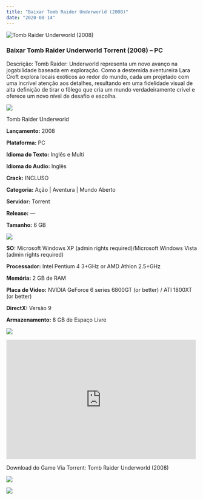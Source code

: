 ```yaml
---
title: "Baixar Tomb Raider Underworld (2008)"
date: "2020-08-14"
---
```


![Tomb Raider Underworld (2008)](https://1.bp.blogspot.com/-R13Z_dHqjvU/XxyQwJ_UZVI/AAAAAAAABB8/bOtTbe1v7OofE6NHDkh6k2JtVmxDZpsMQCNcBGAsYHQ/s320/poster.jpg "Tomb Raider Underworld (2008)")

### Baixar Tomb Raider Underworld Torrent (2008) – PC

Descrição: Tomb Raider: Underworld representa um novo avanço na jogabilidade baseada em exploração. Como a destemida aventureira Lara Croft explora locais exóticos ao redor do mundo, cada um projetado com uma incrível atenção aos detalhes, resultando em uma fidelidade visual de alta definição de tirar o fôlego que cria um mundo verdadeiramente crível e oferece um novo nível de desafio e escolha.

![](https://1.bp.blogspot.com/-XIAoZor_ewQ/Xt6k8H1cWZI/AAAAAAAAAi0/oGRR_ah4Rf449lfQQZDiX_22jAu7LLnJACPcBGAYYCw/s400/Bot{4608eb41b51a711b0b999304a189c296d691bb56043e613118fd17737bb26b97}25C3{4608eb41b51a711b0b999304a189c296d691bb56043e613118fd17737bb26b97}25A3o{4608eb41b51a711b0b999304a189c296d691bb56043e613118fd17737bb26b97}2Bde{4608eb41b51a711b0b999304a189c296d691bb56043e613118fd17737bb26b97}2BInforma{4608eb41b51a711b0b999304a189c296d691bb56043e613118fd17737bb26b97}25C3{4608eb41b51a711b0b999304a189c296d691bb56043e613118fd17737bb26b97}25A7{4608eb41b51a711b0b999304a189c296d691bb56043e613118fd17737bb26b97}25C3{4608eb41b51a711b0b999304a189c296d691bb56043e613118fd17737bb26b97}25B5es.jpg)

Tomb Raider Underworld

**Lançamento:** 2008

**Plataforma:** PC

**Idioma do Texto:** Inglês e Multi

**Idioma do Audio:** Inglês

**Crack:** INCLUSO

**Categoria:** Ação | Aventura | Mundo Aberto

**Servidor:** Torrent

**Release:** —

**Tamanho:** 6 GB

  

![](https://1.bp.blogspot.com/-h4INo_OBwls/Xt6lEEMpxNI/AAAAAAAAAi4/JjyyoRDYOagV83dzmOlHFitCwsklVMs6ACPcBGAYYCw/s400/Bot{4608eb41b51a711b0b999304a189c296d691bb56043e613118fd17737bb26b97}25C3{4608eb41b51a711b0b999304a189c296d691bb56043e613118fd17737bb26b97}25A3o{4608eb41b51a711b0b999304a189c296d691bb56043e613118fd17737bb26b97}2Bde{4608eb41b51a711b0b999304a189c296d691bb56043e613118fd17737bb26b97}2BRequisitos.jpg)

**SO:** Microsoft Windows XP (admin rights required)/Microsoft Windows Vista (admin rights required)

**Processador:** Intel Pentium 4 3+GHz or AMD Athlon 2.5+GHz

**Memória:** 2 GB de RAM

**Placa de Video:** NVIDIA GeForce 6 series 6800GT (or better) / ATI 1800XT (or better)

**DirectX:** Versão 9

**Armazenamento:** 8 GB de Espaço Livre

![](https://1.bp.blogspot.com/-rcYyVsnA81c/Xt6lZMZ2XiI/AAAAAAAAAjA/1MF2KKFyKSoUtwrodSDJRdpQoMNmnHOhwCPcBGAYYCw/s400/Bot{4608eb41b51a711b0b999304a189c296d691bb56043e613118fd17737bb26b97}25C3{4608eb41b51a711b0b999304a189c296d691bb56043e613118fd17737bb26b97}25A3o{4608eb41b51a711b0b999304a189c296d691bb56043e613118fd17737bb26b97}2Bde{4608eb41b51a711b0b999304a189c296d691bb56043e613118fd17737bb26b97}2BTrailer.jpg)

<iframe allow="accelerometer; autoplay; encrypted-media; gyroscope; picture-in-picture" allowfullscreen frameborder="0" height="315" src="https://www.youtube.com/embed/gQi41RoC3pw" width="500"></iframe>

Download do Game Via Torrent: Tomb Raider Underworld (2008)

[![](https://1.bp.blogspot.com/-KEcbu5lXdM0/Xu5yX-HgHDI/AAAAAAAAAsY/bBJ6W14NqC4-Ny_0LiwqQPIkTbYzyURcACPcBGAYYCw/s200/CAPA3.jpg)](https://utorrentmegagames.blogspot.com/p/recomendado.html)

[![](https://1.bp.blogspot.com/-Rkir3Cy7E90/XthUbQKV_OI/AAAAAAAAAgU/q6xV1k8mreQnsOAbeImqH6Qi8ahsN2LpACPcBGAYYCw/s1600/Bot{4608eb41b51a711b0b999304a189c296d691bb56043e613118fd17737bb26b97}25C3{4608eb41b51a711b0b999304a189c296d691bb56043e613118fd17737bb26b97}25A3o{4608eb41b51a711b0b999304a189c296d691bb56043e613118fd17737bb26b97}2Bde{4608eb41b51a711b0b999304a189c296d691bb56043e613118fd17737bb26b97}2BDownload.jpg)](BC0E621012D5B6039BB225E6EC45900D5EFF15A8&dn=Tomb{4608eb41b51a711b0b999304a189c296d691bb56043e613118fd17737bb26b97}20Raider{4608eb41b51a711b0b999304a189c296d691bb56043e613118fd17737bb26b97}20Underworld{4608eb41b51a711b0b999304a189c296d691bb56043e613118fd17737bb26b97}20{4608eb41b51a711b0b999304a189c296d691bb56043e613118fd17737bb26b97}5bMULTI6{4608eb41b51a711b0b999304a189c296d691bb56043e613118fd17737bb26b97}5d{4608eb41b51a711b0b999304a189c296d691bb56043e613118fd17737bb26b97}5bPCDVD{4608eb41b51a711b0b999304a189c296d691bb56043e613118fd17737bb26b97}5d{4608eb41b51a711b0b999304a189c296d691bb56043e613118fd17737bb26b97}5bWwW.GamesTorrents.CoM{4608eb41b51a711b0b999304a189c296d691bb56043e613118fd17737bb26b97}5d&tr=http{4608eb41b51a711b0b999304a189c296d691bb56043e613118fd17737bb26b97}3a{4608eb41b51a711b0b999304a189c296d691bb56043e613118fd17737bb26b97}2f{4608eb41b51a711b0b999304a189c296d691bb56043e613118fd17737bb26b97}2fwww.todotorrents.com{4608eb41b51a711b0b999304a189c296d691bb56043e613118fd17737bb26b97}3a2710{4608eb41b51a711b0b999304a189c296d691bb56043e613118fd17737bb26b97}2fannounce&tr=http{4608eb41b51a711b0b999304a189c296d691bb56043e613118fd17737bb26b97}3a{4608eb41b51a711b0b999304a189c296d691bb56043e613118fd17737bb26b97}2f{4608eb41b51a711b0b999304a189c296d691bb56043e613118fd17737bb26b97}2ftpb.tracker.thepiratebay.org{4608eb41b51a711b0b999304a189c296d691bb56043e613118fd17737bb26b97}2fannounce&tr=http{4608eb41b51a711b0b999304a189c296d691bb56043e613118fd17737bb26b97}3a{4608eb41b51a711b0b999304a189c296d691bb56043e613118fd17737bb26b97}2f{4608eb41b51a711b0b999304a189c296d691bb56043e613118fd17737bb26b97}2fopen.tracker.thepiratebay.org{4608eb41b51a711b0b999304a189c296d691bb56043e613118fd17737bb26b97}2fannounce&tr=http{4608eb41b51a711b0b999304a189c296d691bb56043e613118fd17737bb26b97}3a{4608eb41b51a711b0b999304a189c296d691bb56043e613118fd17737bb26b97}2f{4608eb41b51a711b0b999304a189c296d691bb56043e613118fd17737bb26b97}2ftpb.tracker.thepiratebay.org{4608eb41b51a711b0b999304a189c296d691bb56043e613118fd17737bb26b97}3a80{4608eb41b51a711b0b999304a189c296d691bb56043e613118fd17737bb26b97}2fannounce)
